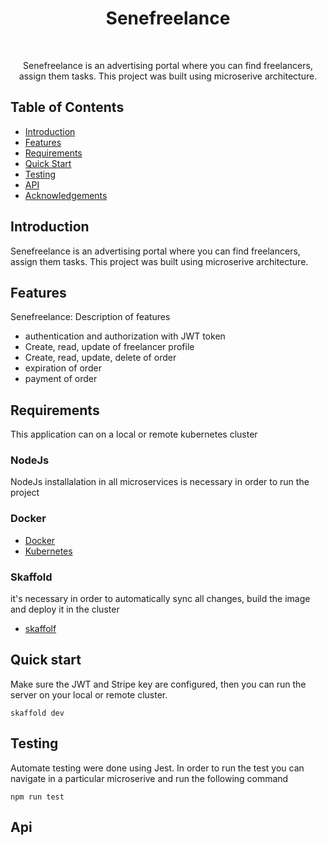 <h1 align="center"> Senefreelance </h1> <br>

<p align="center">
  Senefreelance is an advertising portal where you can find freelancers, assign them tasks. 
  This project was built using microserive architecture.
</p>

## Table of Contents

- [Introduction](#introduction)
- [Features](#features)
- [Requirements](#requirements)
- [Quick Start](#quick-start)
- [Testing](#testing)
- [API](#requirements)
- [Acknowledgements](#acknowledgements)


## Introduction

Senefreelance is an advertising portal where you can find freelancers, assign them tasks. 
This project was built using microserive architecture.

## Features

Senefreelance:  Description of features 
* authentication and authorization with JWT token
* Create, read, update of freelancer profile
* Create, read, update, delete of order
* expiration of order
* payment of order

## Requirements
This application can on a local or remote kubernetes cluster

### NodeJs
NodeJs installalation in all microservices is necessary in order to run the project

### Docker
* [Docker](https://www.docker.com/get-docker)
* [Kubernetes](https://kubernetes.io)

### Skaffold 
it's necessary in order to automatically sync all changes, build the image and deploy it in the cluster
* [skaffolf](https://skaffold.dev)


## Quick start
Make sure the JWT and Stripe key are configured, then you can run the server on your local or remote cluster.

``` 
skaffold dev
```

## Testing

Automate testing were done using Jest. In order to run the test you can navigate in a particular microserive and run the following command
```
npm run test 
```

## Api 

